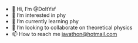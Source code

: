 - 👋 Hi, I’m @DoItYsf
- 👀 I’m interested in phy
- 🌱 I’m currently learning phy
- 💞️ I’m looking to collaborate on theoretical physics
- 📫 How to reach me javathon@hotmail.com

<!---
DoItYsf/DoItYsf is a ✨ special ✨ repository because its `README.md` (this file) appears on your GitHub profile.
You can click the Preview link to take a look at your changes.
--->
